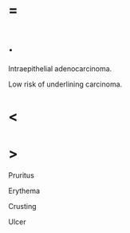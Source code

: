 # =

# .

Intraepithelial adenocarcinoma.

Low risk of underlining carcinoma.

# <

# >

Pruritus

Erythema

Crusting

Ulcer
